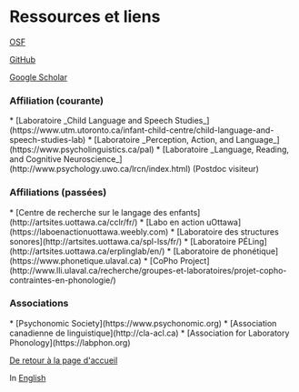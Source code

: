 <h1>Ressources et liens</h1>

[OSF](https://osf.io/w8y3z/)

[GitHub](https://github.com/felixdtrudel)

[Google Scholar](https://scholar.google.ca/citations?user=lVueDsAAAAAJ&hl=en&oi=ao)

<h3>Affiliation (courante)</h3>
*   [Laboratoire _Child Language and Speech Studies_](https://www.utm.utoronto.ca/infant-child-centre/child-language-and-speech-studies-lab)
*   [Laboratoire _Perception, Action, and Language_](https://www.psycholinguistics.ca/pal)
*   [Laboratoire _Language, Reading, and Cognitive Neuroscience_](http://www.psychology.uwo.ca/lrcn/index.html) (Postdoc visiteur)

<h3>Affiliations (passées)</h3>
*   [Centre de recherche sur le langage des enfants](http://artsites.uottawa.ca/cclr/fr/)
*   [Labo en action uOttawa](https://laboenactionuottawa.weebly.com)
*   [Laboratoire des structures sonores](http://artsites.uottawa.ca/spl-lss/fr/)
*   [Laboratoire PÉLing](http://artsites.uottawa.ca/erplinglab/en/)
*   [Laboratoire de phonétique](https://www.phonetique.ulaval.ca)
*   [CoPho Project](http://www.lli.ulaval.ca/recherche/groupes-et-laboratoires/projet-copho-contraintes-en-phonologie/)

<h3>Associations</h3>
*   [Psychonomic Society](https://www.psychonomic.org)
*   [Association canadienne de linguistique](http://cla-acl.ca)
*   [Association for Laboratory Phonology](https://labphon.org)

[De retour à la page d'accueil](https://felixdtrudel.github.io/fr/index.html)

In [English](https://felixdtrudel.github.io/resources.html)
